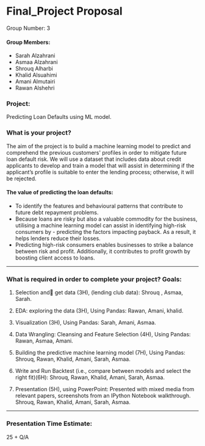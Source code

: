 # Final_Project Proposal

Group Number: 3 


#### Group Members:
- Sarah Alzahrani
- Asmaa Alzahrani
- Shrouq Alharbi
- Khalid Alsuahimi
- Amani Almutairi
- Rawan Alshehri 

### Project:
Predicting Loan Defaults using ML model.

### What is your project?
The aim of the project is to build a machine learning model to predict and comprehend the previous customers' profiles in order to mitigate future loan default risk. We will use a dataset that includes data about credit applicants to develop and train a model that will assist in determining if the applicant’s profile is suitable to enter the lending process; otherwise, it will be rejected.

#### The value of predicting the loan defaults:
- To identify the features and behavioural patterns that contribute to future debt repayment problems.
- Because loans are risky but also a valuable commodity for the business, utilising a machine learning model can assist in identifying high-risk consumers by -     predicting the factors impacting payback. As a result, it helps lenders reduce their losses.
- Predicting high-risk consumers enables businesses to strike a balance between risk and profit.
  Additionally, it contributes to profit growth by boosting client access to loans.

___
### What is required in order to complete your project? Goals:

1. Selection and ٍget data (3H), (lending club data): Shrouq , Asmaa, Sarah.

2. EDA: exploring the data (3H), Using Pandas: Rawan, Amani, khalid.

3. Visualization (3H), Using Pandas: Sarah, Amani, Asmaa.

4. Data Wrangling: Cleansing and Feature Selection (4H),  Using Pandas: Rawan, Asmaa, Amani.

5. Building the predictive machine learning model (7H),  Using Pandas: Shrouq, Rawan, Khalid, Amani, Sarah, Asmaa.

6. Write and Run Backtest (i.e.,  compare between models and select the right fit)(6H): Shrouq, Rawan, Khalid, Amani, Sarah, Asmaa.

7. Presentation (5H), using PowerPoint: Presented with mixed media from relevant papers, screenshots from an IPython Notebook walkthrough. Shrouq, Rawan, Khalid, Amani, Sarah, Asmaa.

___
### Presentation Time Estimate:
25 + Q/A
